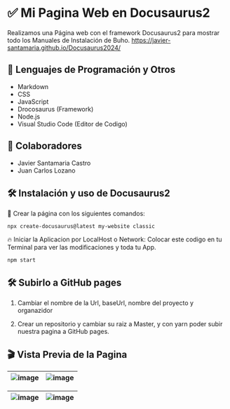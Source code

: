 # ✅ Mi Pagina Web en Docusaurus2
Realizamos una Página web con el framework Docusaurus2 para mostrar todo los Manuales de Instalación de Buho.
https://javier-santamaria.github.io/Docusaurus2024/

## 🚀 Lenguajes de Programación y Otros
- Markdown
- CSS
- JavaScript
- Drocosaurus (Framework)
- Node.js
- Visual Studio Code (Editor de Codigo)

## 👥 Colaboradores
- Javier Santamaria Castro
- Juan Carlos Lozano

## 🛠️ Instalación y uso de Docusaurus2
🔧 Crear la página con los siguientes comandos:
```
npx create-docusaurus@latest my-website classic
```
🔥 Iniciar la Aplicacion por LocalHost o Network:
Colocar este codigo en tu Terminal para ver las modificaciones y toda tu App.
```
npm start
```

## 🛠️ Subirlo a GitHub pages
1.  Cambiar el nombre de la Url, baseUrl, nombre del proyecto y organazidor

2.  Crear un repositorio y cambiar su raiz a Master, y con yarn poder subir nuestra pagina a GitHub pages.

## 🎬 Vista Previa de la Pagina

|![image](https://github.com/Javier-Santamaria/Docusaurus2024/assets/126354748/ff869d2d-3a07-4aa4-b5af-9a7e558f2e41)|![image](https://github.com/Javier-Santamaria/Docusaurus2024/assets/126354748/7f07eeb9-35b2-4312-a38f-39edaf11ca0c)|
|----------------------------------|----------------------------------|

|![image](https://github.com/Javier-Santamaria/Docusaurus2024/assets/126354748/f9111ed1-33f2-44cd-88fd-620243870e24)|![image](https://github.com/Javier-Santamaria/Docusaurus2024/assets/126354748/abad544b-88b4-4d7e-91e5-08a124de1a68)|
|----------------------------------|----------------------------------|
